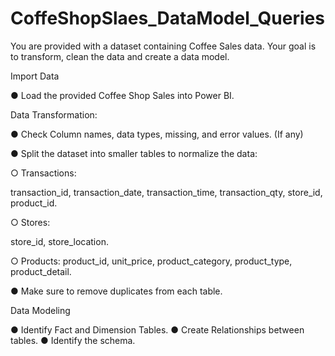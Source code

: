 # CoffeShopSlaes_DataModel_Queries
You are provided with a dataset containing Coffee Sales data. Your goal is to transform, clean the data and create a data model.

Import Data

● Load the provided Coffee Shop Sales into Power BI.

Data Transformation:

● Check Column names, data types, missing, and error values. (If any)

● Split the dataset into smaller tables to normalize the data:

○ Transactions:

transaction_id, transaction_date, transaction_time,
transaction_qty, store_id, product_id.

○ Stores:

store_id, store_location.

○ Products:
product_id, unit_price, product_category, product_type,
product_detail.

● Make sure to remove duplicates from each table.

Data Modeling

● Identify Fact and Dimension Tables.
● Create Relationships between tables.
● Identify the schema.
